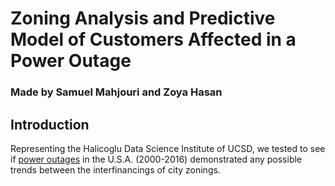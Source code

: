 # Zoning Analysis and Predictive Model of Customers Affected in a Power Outage

### Made by Samuel Mahjouri and Zoya Hasan

## Introduction

Representing the Halicoglu Data Science Institute of UCSD, we tested to see if [power outages](https://www.sciencedirect.com/science/article/pii/S2352340918307182) in the U.S.A. (2000-2016) demonstrated any possible trends between the interfinancings of city zonings. 
